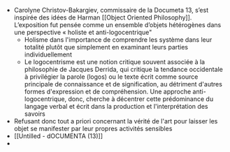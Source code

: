 - Carolyne Christov-Bakargiev, commissaire de la Documeta 13, s’est inspirée des idées de Harman [[Object Oriented Philosophy]].
  L’exposition fut pensée comme un ensemble d’objets hétérogènes dans une perspective « holiste et anti-logocentrique"
	- Holisme dans l'importance de comprendre les système dans leur totalité plutôt que simplement en examinant leurs parties individuellement
	- Le logocentrisme est une notion critique souvent associée à la philosophie de Jacques Derrida, qui critique la tendance occidentale à privilégier la parole (logos) ou le texte écrit comme source principale de connaissance et de signification, au détriment d'autres formes d'expression et de compréhension. Une approche anti-logocentrique, donc, cherche à décentrer cette prédominance du langage verbal et écrit dans la production et l'interprétation des savoirs
- Refusant donc tout a priori concernant la vérité de l'art pour laisser les objet se manifester par leur propres activités sensibles
- [[Untilled - dOCUMENTA (13)]]
-